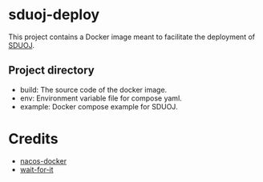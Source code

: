 # sduoj-deploy

This project contains a Docker image meant to facilitate the deployment of [SDUOJ](https://github.com/SDUOJ/OnlineJudge).

## Project directory

- build: The source code of the docker image.
- env: Environment variable file for compose yaml.
- example: Docker compose example for SDUOJ.

# Credits

* [nacos-docker](https://github.com/nacos-group/nacos-docker)
* [wait-for-it](https://github.com/vishnubob/wait-for-it)

